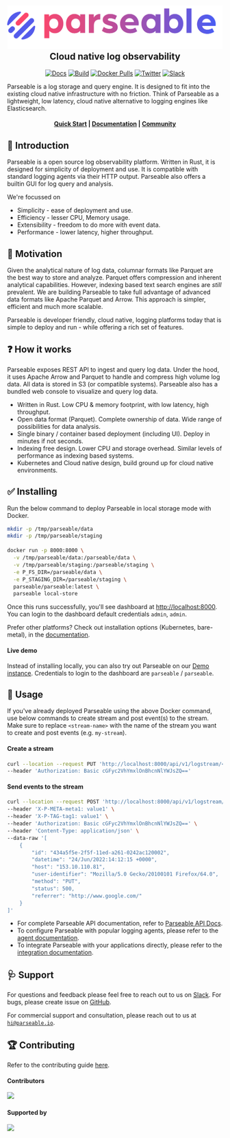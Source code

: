 <h2 align="center">
    <picture>
      <source media="(prefers-color-scheme: dark)" srcset="https://raw.githubusercontent.com/parseablehq/.github/main/images/logo-dark.png">
      <source media="(prefers-color-scheme: light)" srcset="https://raw.githubusercontent.com/parseablehq/.github/main/images/logo.svg">
      <img alt="Parseable Logo" src="https://raw.githubusercontent.com/parseablehq/.github/main/images/logo.svg">
    </picture>
    <br>
    Cloud native log observability
</h2>

<div align="center">

[![Docs](https://img.shields.io/badge/stable%20docs-parseable.io%2Fdocs-brightgreen?style=flat&color=%2373DC8C&label=Docs)](https://www.parseable.io/docs)
[![Build](https://img.shields.io/github/actions/workflow/status/parseablehq/parseable/build.yaml?branch=main&label=Build)](https://github.com/parseablehq/parseable/actions)
[![Docker Pulls](https://img.shields.io/docker/pulls/parseable/parseable?logo=docker&label=Docker%20Pulls)](https://hub.docker.com/r/parseable/parseable)
[![Twitter](https://img.shields.io/twitter/Follow/parseableio?logo=twitter&style=flat&color=%234B78E6&logoColor=%234B78E6)](https://twitter.com/parseableio)
[![Slack](https://img.shields.io/badge/slack-brightgreen.svg?logo=slack&label=Community)](https://launchpass.com/parseable)

</div>

Parseable is a log storage and query engine. It is designed to fit into the existing cloud native infrastructure with no friction. Think of Parseable as a lightweight, low latency, cloud native alternative to logging engines like Elasticsearch.

<h4 align="center">
  <a href="https://www.parseable.io/docs/quick-start" target="_blank">Quick Start</a> |
  <a href="https://www.parseable.io/docs" target="_blank">Documentation</a> |
  <a href="https://launchpass.com/parseable" target="_blank">Community</a>
</h4>

## :wave: Introduction

Parseable is a open source log observability platform. Written in Rust, it is designed for simplicity of deployment and use. It is compatible with standard logging agents via their HTTP output. Parseable also offers a builtin GUI for log query and analysis.

We're focussed on 

* Simplicity - ease of deployment and use. 
* Efficiency - lesser CPU, Memory usage. 
* Extensibility - freedom to do more with event data. 
* Performance - lower latency, higher throughput.

## :dart: Motivation

Given the analytical nature of log data, columnar formats like Parquet are the best way to store and analyze. Parquet offers compression and inherent analytical capabilities. However, indexing based text search engines are _still_ prevalent. We are building Parseable to take full advantage of advanced data formats like Apache Parquet and Arrow. This approach is simpler, efficient and much more scalable.

Parseable is developer friendly, cloud native, logging platforms today that is simple to deploy and run - while offering a rich set of features.

## :question: How it works

Parseable exposes REST API to ingest and query log data. Under the hood, it uses Apache Arrow and Parquet to handle and compress high volume log data. All data is stored in S3 (or compatible systems). Parseable also has a bundled web console to visualize and query log data. 

- Written in Rust. Low CPU & memory footprint, with low latency, high throughput.
- Open data format (Parquet). Complete ownership of data. Wide range of possibilities for data analysis.
- Single binary / container based deployment (including UI). Deploy in minutes if not seconds.
- Indexing free design. Lower CPU and storage overhead. Similar levels of performance as indexing based systems.
- Kubernetes and Cloud native design, build ground up for cloud native environments.

## :white_check_mark: Installing

Run the below command to deploy Parseable in local storage mode with Docker.

```sh
mkdir -p /tmp/parseable/data
mkdir -p /tmp/parseable/staging

docker run -p 8000:8000 \
  -v /tmp/parseable/data:/parseable/data \
  -v /tmp/parseable/staging:/parseable/staging \
  -e P_FS_DIR=/parseable/data \
  -e P_STAGING_DIR=/parseable/staging \
  parseable/parseable:latest \
  parseable local-store
```

Once this runs successfully, you'll see dashboard at [http://localhost:8000](http://localhost:8000). You can login to the dashboard default credentials `admin`, `admin`.

Prefer other platforms? Check out installation options (Kubernetes, bare-metal), in the [documentation](https://www.parseable.io/docs/category/installation).

#### Live demo

Instead of installing locally, you can also try out Parseable on our [Demo instance](https://demo.parseable.io). Credentials to login to the dashboard are `parseable` / `parseable`.

## :100: Usage

If you've already deployed Parseable using the above Docker command, use below commands to create stream and post event(s) to the stream. Make sure to replace `<stream-name>` with the name of the stream you want to create and post events (e.g. `my-stream`).
#### Create a stream

```sh
curl --location --request PUT 'http://localhost:8000/api/v1/logstream/<stream-name>' \
--header 'Authorization: Basic cGFyc2VhYmxlOnBhcnNlYWJsZQ=='
```

#### Send events to the stream

```sh
curl --location --request POST 'http://localhost:8000/api/v1/logstream/<stream-name>' \
--header 'X-P-META-meta1: value1' \
--header 'X-P-TAG-tag1: value1' \
--header 'Authorization: Basic cGFyc2VhYmxlOnBhcnNlYWJsZQ==' \
--header 'Content-Type: application/json' \
--data-raw '[
    {
        "id": "434a5f5e-2f5f-11ed-a261-0242ac120002",
        "datetime": "24/Jun/2022:14:12:15 +0000",
        "host": "153.10.110.81", 
        "user-identifier": "Mozilla/5.0 Gecko/20100101 Firefox/64.0", 
        "method": "PUT", 
        "status": 500, 
        "referrer": "http://www.google.com/"
    }
]'
```

- For complete Parseable API documentation, refer to [Parseable API Docs](https://www.parseable.io/docs/category/api).
- To configure Parseable with popular logging agents, please refer to the [agent documentation](https://www.parseable.io/docs/category/log-agents).
- To integrate Parseable with your applications directly, please refer to the [integration documentation](https://www.parseable.io/docs/category/application-integration).

## :stethoscope: Support

For questions and feedback please feel free to reach out to us on [Slack](https://launchpass.com/parseable). For bugs, please create issue on [GitHub](https://github.com/parseablehq/parseable/issues). 

For commercial support and consultation, please reach out to us at [`hi@parseable.io`](mailto:hi@parseable.io).

## :trophy: Contributing

Refer to the contributing guide [here](https://www.parseable.io/docs/contributing).

#### Contributors

<a href="https://github.com/parseablehq/parseable/graphs/contributors"><img src="https://contrib.rocks/image?repo=parseablehq/parseable" /></a>

#### Supported by

<a href="https://fossunited.org/" target="_blank"><img src="http://fossunited.org/files/fossunited-badge.svg"></a>
